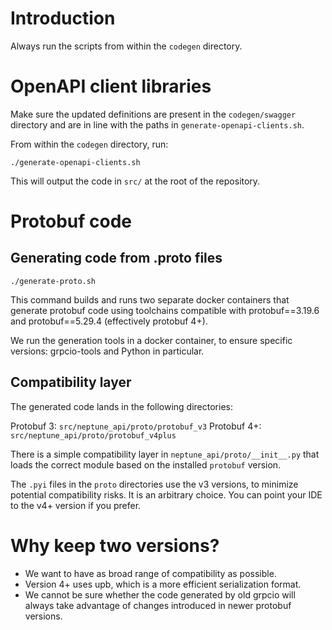 # Introduction

Always run the scripts from within the `codegen` directory.

# OpenAPI client libraries

Make sure the updated definitions are present in the `codegen/swagger` directory
and are in line with the paths in `generate-openapi-clients.sh`.

From within the `codegen` directory, run:

```commandline
./generate-openapi-clients.sh
```

This will output the code in `src/` at the root of the repository.

# Protobuf code

## Generating code from .proto files

```commandline
./generate-proto.sh
```

This command builds and runs two separate docker containers that generate protobuf code
using toolchains compatible with protobuf==3.19.6 and protobuf==5.29.4 (effectively protobuf 4+).

We run the generation tools in a docker container, to ensure specific versions: grpcio-tools
and Python in particular.

## Compatibility layer

The generated code lands in the following directories:

Protobuf 3: `src/neptune_api/proto/protobuf_v3`
Protobuf 4+: `src/neptune_api/proto/protobuf_v4plus`

There is a simple compatibility layer in `neptune_api/proto/__init__.py`  that loads the
correct module based on the installed `protobuf` version.

The `.pyi` files in the `proto` directories use the v3 versions, to minimize potential
compatibility risks. It is an arbitrary choice. You can point your IDE to the v4+
version if you prefer.

# Why keep two versions?

* We want to have as broad range of compatibility as possible.
* Version 4+ uses upb, which is a more efficient serialization format.
* We cannot be sure whether the code generated by old grpcio will always take advantage
  of changes introduced in newer protobuf versions.
